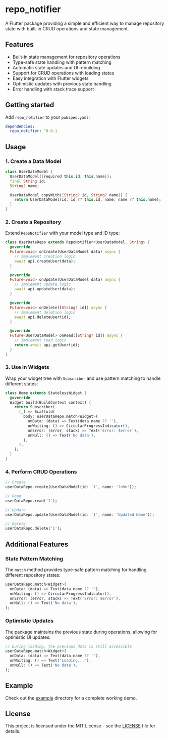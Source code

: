 # repo_notifier

A Flutter package providing a simple and efficient way to manage repository state with built-in CRUD operations and state management.

## Features

- Built-in state management for repository operations
- Type-safe state handling with pattern matching
- Automatic state updates and UI rebuilding
- Support for CRUD operations with loading states
- Easy integration with Flutter widgets
- Optimistic updates with previous state handling
- Error handling with stack trace support

## Getting started

Add `repo_notifier` to your `pubspec.yaml`:

```yaml
dependencies:
  repo_notifier: ^0.0.1
```

## Usage

### 1. Create a Data Model

```dart
class UserDataModel {
  UserDataModel({required this.id, this.name});
  final String id;
  String? name;

  UserDataModel copyWith({String? id, String? name}) {
    return UserDataModel(id: id ?? this.id, name: name ?? this.name);
  }
}
```

### 2. Create a Repository

Extend `RepoNotifier` with your model type and ID type:

```dart
class UserDataRepo extends RepoNotifier<UserDataModel, String> {
  @override
  Future<void> onCreate(UserDataModel data) async {
    // Implement creation logic
    await api.createUser(data);
  }

  @override
  Future<void> onUpdate(UserDataModel data) async {
    // Implement update logic
    await api.updateUser(data);
  }

  @override
  Future<void> onDelete([String? id]) async {
    // Implement deletion logic
    await api.deleteUser(id);
  }

  @override
  Future<UserDataModel> onRead([String? id]) async {
    // Implement read logic
    return await api.getUser(id);
  }
}
```

### 3. Use in Widgets

Wrap your widget tree with `Subscriber` and use pattern matching to handle different states:

```dart
class Home extends StatelessWidget {
  @override
  Widget build(BuildContext context) {
    return Subscriber(
      (_) => Scaffold(
        body: userDataRepo.match<Widget>(
          onData: (data) => Text(data.name ?? ''),
          onWaiting: () => CircularProgressIndicator(),
          onError: (error, stack) => Text('Error: $error'),
          onNull: () => Text('No data'),
        ),
      ),
    );
  }
}
```

### 4. Perform CRUD Operations

```dart
// Create
userDataRepo.create(UserDataModel(id: '1', name: 'John'));

// Read
userDataRepo.read('1');

// Update
userDataRepo.update(UserDataModel(id: '1', name: 'Updated Name'));

// Delete
userDataRepo.delete('1');
```

## Additional Features

### State Pattern Matching

The `match` method provides type-safe pattern matching for handling different repository states:

```dart
userDataRepo.match<Widget>(
  onData: (data) => Text(data.name ?? ''),
  onWaiting: () => CircularProgressIndicator(),
  onError: (error, stack) => Text('Error: $error'),
  onNull: () => Text('No data'),
);
```

### Optimistic Updates

The package maintains the previous state during operations, allowing for optimistic UI updates:

```dart
// During loading, the previous data is still accessible
userDataRepo.match<Widget>(
  onData: (data) => Text(data.name ?? ''),
  onWaiting: () => Text('Loading...'),
  onNull: () => Text('No data'),
);
```

## Example

Check out the [example](example) directory for a complete working demo.

## License

This project is licensed under the MIT License - see the [LICENSE](LICENSE) file for details.
